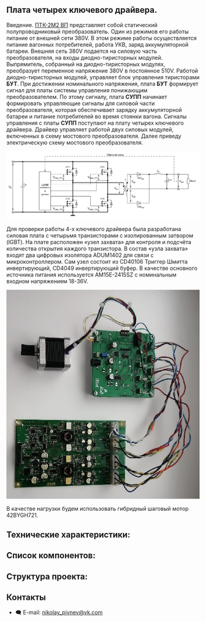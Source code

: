 
## Плата четырех ключевого драйвера.  
Введение. [ПТК-2М2 ВП](https://www.elsiel.ru/products/transport/railway/preobrazovateli_trehfaznye_konditsionera__ptk_2m2v) представляет собой статический полупроводниковый преобразователь. Один из режимов его работы питание от внешней сети 380V. В этом режиме работы осуществляется  питание вагонных потребителей, работа УКВ, заряд аккумуляторной батареи. Внешняя сеть 380V подается на силовую часть преобразователя, на входы диодно-тиристорных модулей. Выпрямитель, собранный на диодно-тиристорных модулях, преобразует переменное напряжение 380V в постоянное 510V. Работой диодно-тиристорных модулей, управляет блок
управления тиристорами **БУТ**. При достижении номинального напряжения, плата **БУТ** формирует сигнал для платы  системы управления понижающим преобразователем. По этому
сигналу, плата **СУПП** начинает формировать управляющие сигналы для силовой части преобразователя, которая обеспечивает зарядку аккумуляторной батареи и питание потребителей во время стоянки вагона. Сигналы управления с платы **СУПП** поступают на плату четырех ключевого драйвера. Драйвер управляет работой двух силовых модулей, включенных в схему мостового преобразователя.  Далее приведу электрическую схему мостового преобразователя.  

![alt-текст](https://github.com/PivnevNikolay/Electric-drive-and-power-electronics/blob/master/4_CH_DRIVER/four%20key%20driver%20test%20board%20%2B%20power%20board/photos/002.jpg "")  

Для проверки работы 4-х ключевого драйвера была разработана силовая плата с четырьмя транзисторами с изолированным затвором (IGBT). На плате расположен «узел захвата» для контроля и подсчёта количества открытия каждого транзистора. В состав «узла захвата» входят два цифровых изолятора ADUM1402 для связи с микроконтроллером. Сам узел состоит из CD40106 Триггер Шмитта инвертирующий, CD4049 инвертирующий буфер. В качестве основного источника питания используется AM15E-2415SZ c номинальным входном напряжением 18-36V.  

![alt-текст](https://github.com/PivnevNikolay/Electric-drive-and-power-electronics/blob/master/4_CH_DRIVER/four%20key%20driver%20test%20board%20%2B%20power%20board/photos/001.jpg "")   

В качестве нагрузки будем использовать гибридный шаговый мотор 42BYGH721.  

## Технические характеристики:   

## Список компонентов:  

## Структура проекта:  

## Контакты  
* :left_speech_bubble: E-mail:  nikolay_pivnev@vk.com  
